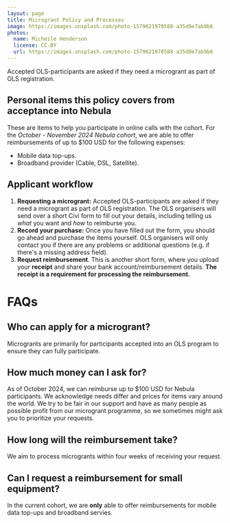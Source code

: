 ```yaml
---
layout: page
title: Microgrant Policy and Processes
image: https://images.unsplash.com/photo-1579621970588-a35d0e7ab9b6
photos:
  name: Micheile Henderson
  license: CC-BY
  url: https://images.unsplash.com/photo-1579621970588-a35d0e7ab9b6
---
```



Accepted OLS-participants are asked if they need a microgrant as part of OLS registration.

## Personal items this policy covers from acceptance into Nebula

These are items to help you participate in online calls with the cohort. For the _October - November 2024 Nebula cohort_, we are able to offer reimbursements of up to $100 USD for the following expenses:

- Mobile data top-ups.
- Broadband provider (Cable, DSL, Satellite).


## Applicant workflow

1. **Requesting a microgrant:** Accepted OLS-participants are asked if they need a microgrant as part of OLS registration. The OLS organisers will send over a short Civi form to fill out your details, including telling us _what_ you want and _how_ to reimburse you.
2. **Record your purchase:** Once you have filled out the form, you should go ahead and purchase the items yourself. OLS organisers will only contact you if there are any problems or additional questions (e.g. if there's a missing address field). 
3. **Request reimbursement**. This is another short form, where you upload your **receipt** and share your bank account/reimbursement details. **The receipt is a requirement for processing the reimbursement.** 


# FAQs

## Who can apply for a microgrant?
Microgrants are primarily for participants accepted into an OLS program to ensure they can fully participate.

## How much money can I ask for?
As of October 2024, we can reimburse up to $100 USD for Nebula participants. We acknowledge needs differ and prices for items vary around the world. We try to be fair in our support and have as many people as possible profit from our microgrant programme, so we sometimes might ask you to prioritize your requests.

## How long will the reimbursement take?
We aim to process microgrants within four weeks of receiving your request. 

## Can I request a reimbursement for small equipment?
In the current cohort, we are **only** able to offer reimbursements for mobile data top-ups and broadband servies.
